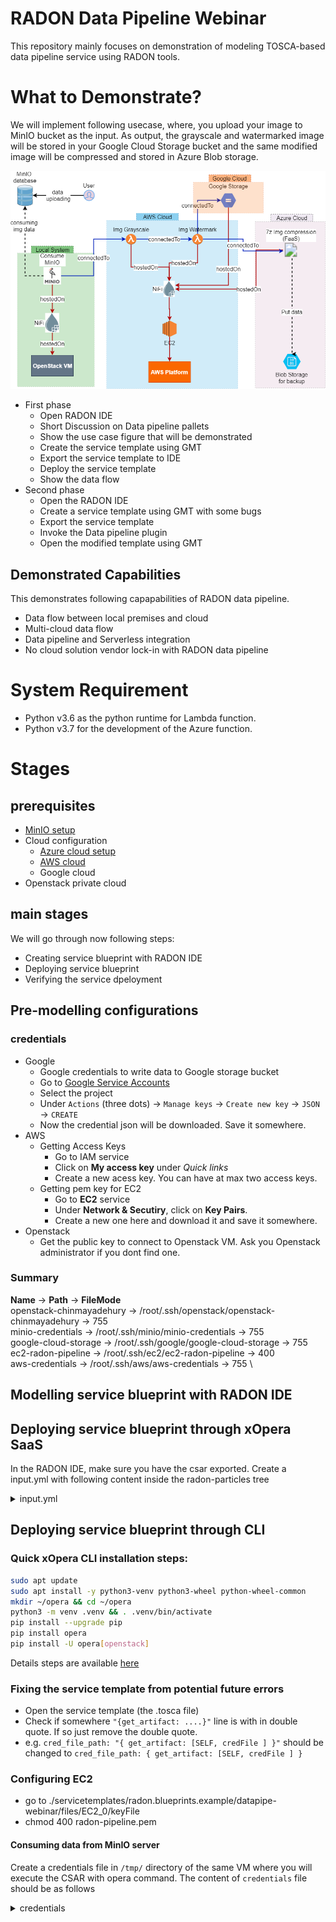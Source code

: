 # RADON Data Pipeline Webinar

This repository mainly focuses on demonstration of modeling TOSCA-based data pipeline service using RADON tools.

# What to Demonstrate?
We will implement following usecase, where, you upload your image to MinIO bucket as the input. As output, the grayscale and watermarked image will be stored in your Google Cloud Storage bucket and the same modified image will be compressed and stored in Azure Blob storage.

<img src="img/main-worklow.png">

*  First phase
    *  Open RADON IDE
    *  Short Discussion on Data pipeline pallets
    *  Show the use case figure that will be demonstrated
    *  Create the service template using GMT
    *  Export the service template to IDE
    *  Deploy the service template
    *  Show the data flow
*  Second phase
    *  Open the RADON IDE 
    *  Create a service template using GMT with some bugs
    *  Export the service template
    *  Invoke the Data pipeline plugin
    *  Open the modified template using GMT

## Demonstrated Capabilities
This demonstrates following capapabilities of RADON data pipeline.
* Data flow between local premises and cloud 
* Multi-cloud data flow
* Data pipeline and Serverless integration
* No cloud solution vendor lock-in with RADON data pipeline

# System Requirement
* Python v3.6 as the python runtime for Lambda function.
* Python v3.7 for the development of the Azure function.

# Stages

## prerequisites 
* [MinIO setup](local-sy-configuration/minio/minio.md)
* Cloud configuration 
    * [Azure cloud setup](cloud-configuration/azure)
    * [AWS cloud](cloud-configuration/aws)
    * Google cloud 
* Openstack private cloud

## main stages
We will go through now following steps:
* Creating service blueprint with RADON IDE
* Deploying service blueprint
* Verifying the service dpeloyment

## Pre-modelling configurations
### credentials
* Google
    * Google credentials to write data to Google storage bucket
    * Go to [Google Service Accounts](https://console.cloud.google.com/iam-admin/serviceaccounts)
    * Select the project
    * Under `Actions` (three dots) -> `Manage keys` -> `Create new key` -> `JSON` -> `CREATE`
    * Now the credential json will be downloaded. Save it somewhere.
* AWS
    * Getting Access Keys
        * Go to IAM service
        * Click on **My access key** under _Quick links_
        * Create a new acess key. You can have at max two access keys.
    * Getting pem key for EC2
        * Go to **EC2** service
        * Under **Network & Secutiry**, click on **Key Pairs**.
        * Create a new one here and download it and save it somewhere.
* Openstack
    * Get the public key to connect to Openstack VM. Ask you Openstack administrator if you dont find one.

### Summary
**Name** -> **Path** -> **FileMode**   
openstack-chinmayadehury  ->  /root/.ssh/openstack/openstack-chinmayadehury  -> 755 \
minio-credentials ->  /root/.ssh/minio/minio-credentials  -> 755 \
google-cloud-storage  -> /root/.ssh/google/google-cloud-storage  -> 755 \
ec2-radon-pipeline -> /root/.ssh/ec2/ec2-radon-pipeline -> 400 \
aws-credentials -> /root/.ssh/aws/aws-credentials -> 755 \


## **Modelling** service blueprint with RADON IDE




## **Deploying** service blueprint through xOpera SaaS
In the RADON IDE, make sure you have the csar exported.
Create a input.yml with following content inside the radon-particles tree
<details>
    <summary>input.yml</summary>

```
{}
```
</details>

## **Deploying** service blueprint through CLI
### Quick xOpera CLI installation steps:
```bash
sudo apt update
sudo apt install -y python3-venv python3-wheel python-wheel-common
mkdir ~/opera && cd ~/opera
python3 -m venv .venv && . .venv/bin/activate
pip install --upgrade pip
pip install opera
pip install -U opera[openstack]
```
Details steps are available [here](https://xlab-si.github.io/xopera-docs/opera_cli.html)
### Fixing the service template from potential future errors
* Open the service template (the .tosca file)
* Check if somewhere `"{get_artifact: ....}"` line is with in double quote. If so just remove the double quote. 
* e.g. `cred_file_path: "{ get_artifact: [SELF, credFile ] }"` should be changed to `cred_file_path: { get_artifact: [SELF, credFile ] }`

### Configuring EC2
* go to ./servicetemplates/radon.blueprints.example/datapipe-webinar/files/EC2_0/keyFile
* chmod 400 radon-pipeline.pem

#### Consuming data from MinIO server
Create a credentials file in `/tmp/` directory of the same VM where you will execute the CSAR with opera command.
The content of `credentials` file should be as follows
<details>
      <summary>credentials</summary>

```
[default]
accessKey= MinIO username or the access key
secretKey= your MinIO password or the secret key
```
</details>



